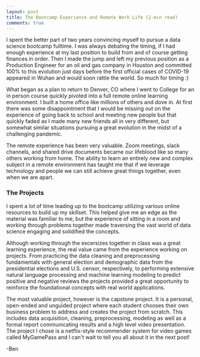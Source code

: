 ```yaml
---
layout: post
title: The Bootcamp Experience and Remote Work Life (2-min read)
comments: true
---
```

I spent the better part of two years convincing myself to pursue a data science bootcamp fulltime.  I was always debating the timing, if I had enough experience at my last position to build from and of course getting finances in order.  Then I made the jump and left my previous position as a Production Engineer for an oil and gas company in Houston and committed 100% to this evolution just days before the first official cases of COVID-19 appeared in Wuhan and would soon rattle the world. So much for timing :) 

What began as a plan to return to Denver, CO where I went to College for an in person course quickly pivoted into a full remote online learning environment.  I built a home office like millions of others and dove in.  At first there was some disappointment that I would be missing out on the experience of going back to school and meeting new people but that quickly faded as I made many new friends all in very different, but somewhat similar situations pursuing a great evolution in the midst of a challenging pandemic.

The remote experience has been very valuable.  Zoom meetings, slack channels, and shared drive documents became our lifeblood like so many others working from home.  The ability to learn an entirely new and complex subject in a remote environment has taught me that if we leverage technology and people we can still achieve great things together, even when we are apart.

### The Projects ###

I spent a lot of time leading up to the bootcamp utilizing various online resources to build up my skillset.  This helped give me an edge as the material was familiar to me, but the experience of sitting in a room and working through problems together made traversing the vast world of data science engaging and solidified the concepts.  

Although working through the excersizes together in class was a great learning experience, the real value came from the experience working on projects.  From practicing the data cleaning and preprocessing fundamentals with general election and demographic data from the presidential elections and U.S. censor, respectively, to performing extensive natural language processing and machine learning modeling to predict positive and negative reviews the projects provided a great opportunity to reinforce the foundational concepts with real world applications.

The most valuable project, however is the capstone project.  It is a personal, open-ended and unguided project where each student chooses their own business problem to address and creates the project from scratch.  This includes data acquisition, cleaning, preprocessing, modeling as well as a formal report communicating results and a high level video presentation.  The project I chose is a netflix-style recommender system for video games called MyGamePass and I can't wait to tell you all about it in the next post!

-Ben